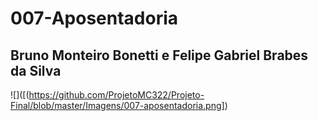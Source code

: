 # 007-Aposentadoria
## Bruno Monteiro Bonetti e Felipe Gabriel Brabes da Silva
![]([(https://github.com/ProjetoMC322/Projeto-Final/blob/master/Imagens/007-aposentadoria.png])

